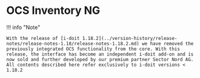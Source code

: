 # OCS Inventory NG

!!! info "Note"

    With the release of [i-doit 1.18.2](../version-history/release-notes/release-notes-1.18/release-notes-1.18.2.md) we have removed the previously integrated OCS functionality from the core. With this release, the interface has become an independent i-doit add-on and is now sold and further developed by our premium partner Sector Nord AG. All contents described here refer exclusively to i-doit versions < 1.18.2
